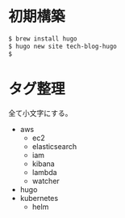 # 初期構築

```bash
$ brew install hugo
$ hugo new site tech-blog-hugo
$ 
```

# タグ整理

全て小文字にする。

- aws
    - ec2
    - elasticsearch
    - iam
    - kibana
    - lambda
    - watcher
- hugo
- kubernetes
    - helm
